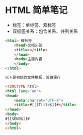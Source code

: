 # HTML 简单笔记
- 标签：单标签、双标签
- 双标签关系：包含关系、并列关系

```html
<html> 根标签
    <head>文档头部
    <title></title>
    </head>
    <body>主题内容
    </body>
</html>

以下是初始的文件模板，暂做保存

<!DOCTYPE html>
<html lang="en">
<head>
    <meta charset="UTF-8">
    <title>#[[$Title$]]#</title>
</head>
<body>
#[[$END$]]#
</body>
</html>


```